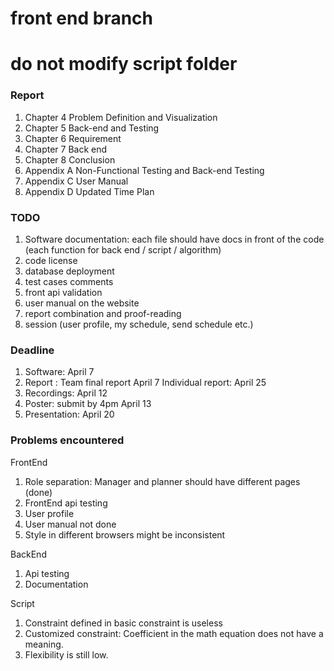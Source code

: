 # front end branch
# do not modify script folder
### Report
1. Chapter 4 Problem Definition and Visualization
2. Chapter 5 Back-end and Testing
3. Chapter 6 Requirement
4. Chapter 7 Back end
5. Chapter 8 Conclusion
6. Appendix A Non-Functional Testing and Back-end Testing
7. Appendix C User Manual
8. Appendix D Updated Time Plan

### TODO
1. Software documentation: each file should have docs in front of the code (each function for back end / script / algorithm)
2. code license
3. database deployment
4. test cases comments
5. front api validation
6. user manual on the website
7. report combination and proof-reading
6. session (user profile, my schedule, send schedule etc.)

### Deadline

1. Software: April 7
2. Report : Team final report April 7 Individual report: April 25
3. Recordings: April 12
4. Poster: submit by 4pm April 13
5. Presentation: April 20

### Problems encountered

FrontEnd

1. Role separation: Manager and planner should have different pages (done)
2. FrontEnd api testing
3. User profile
4. User manual not done
5. Style in different browsers might be inconsistent 

BackEnd

1. Api testing
2. Documentation

Script

1. Constraint defined in basic constraint is useless
2. Customized constraint: Coefficient in the math equation does not have a meaning.
3. Flexibility is still low.
